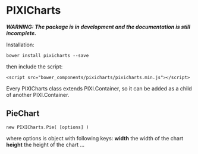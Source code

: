 PIXICharts
===================

***WARNING: The package is in development and the documentation is still incomplete.***

Installation:

    bower install pixicharts --save

then include the script:
		
	<script src="bower_components/pixicharts/pixicharts.min.js"></script>

Every PIXICharts class extends PIXI.Container, so it can be added as a child of another PIXI.Container.

## PieChart ##

	new PIXICharts.Pie( [options] )

where options is object with following keys:
	**width** the width of the chart
	**height** the height of the chart
	...